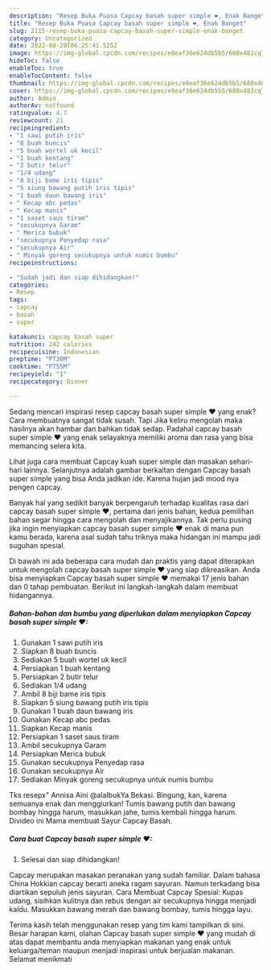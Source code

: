 ```yaml
---
description: "Resep Buka Puasa Capcay basah super simple ❤, Enak Banget"
title: "Resep Buka Puasa Capcay basah super simple ❤, Enak Banget"
slug: 2115-resep-buka-puasa-capcay-basah-super-simple-enak-banget
category: Uncategorized
date: 2022-08-29T06:25:41.525Z
image: https://img-global.cpcdn.com/recipes/e8eaf36e624db5b5/680x482cq70/capcay-basah-super-simple-foto-resep-utama.jpg
hideToc: false
enableToc: true
enableTocContent: false
thumbnail: https://img-global.cpcdn.com/recipes/e8eaf36e624db5b5/680x482cq70/capcay-basah-super-simple-foto-resep-utama.jpg
cover: https://img-global.cpcdn.com/recipes/e8eaf36e624db5b5/680x482cq70/capcay-basah-super-simple-foto-resep-utama.jpg
author: Admin
authorAv: notfound
ratingvalue: 4.7
reviewcount: 21
recipeingredient:
- "1 sawi putih iris"
- "8 buah buncis"
- "5 buah wortel uk kecil"
- "1 buah kentang"
- "2 butir telur"
- "1/4 udang"
- "8 biji bame iris tipis"
- "5 siung bawang putih iris tipis"
- "1 buah daun bawang iris"
- " Kecap abc pedas"
- " Kecap manis"
- "1 saset saus tiram"
- "secukupnya Garam"
- " Merica bubuk"
- "secukupnya Penyedap rasa"
- "secukupnya Air"
- " Minyak goreng secukupnya untuk numis bumbu"
recipeinstructions:

- "Sudah jadi dan siap dihidangkan!"
categories:
- Resep
tags:
- capcay
- basah
- super

katakunci: capcay basah super 
nutrition: 242 calories
recipecuisine: Indonesian
preptime: "PT30M"
cooktime: "PT55M"
recipeyield: "1"
recipecategory: Dinner

---
```



Sedang mencari inspirasi resep capcay basah super simple ❤ yang enak? Cara membuatnya sangat tidak susah. Tapi Jika keliru mengolah maka hasilnya akan hambar dan bahkan tidak sedap. Padahal capcay basah super simple ❤ yang enak selayaknya memiliki aroma dan rasa yang bisa memancing selera kita.


Lihat juga cara membuat Capcay kuah super simple dan masakan sehari-hari lainnya. Selanjutnya adalah gambar berkaitan dengan Capcay basah super simple yang bisa Anda jadikan ide. Karena hujan jadi mood nya pengen capcay.

Banyak hal yang sedikit banyak berpengaruh terhadap kualitas rasa dari capcay basah super simple ❤, pertama dari jenis bahan, kedua pemilihan bahan segar hingga cara mengolah dan menyajikannya. Tak perlu pusing jika ingin menyiapkan capcay basah super simple ❤ enak di mana pun kamu berada, karena asal sudah tahu triknya maka hidangan ini mampu jadi suguhan spesial.


Di bawah ini ada beberapa cara mudah dan praktis yang dapat diterapkan untuk mengolah capcay basah super simple ❤ yang siap dikreasikan. Anda bisa menyiapkan Capcay basah super simple ❤ memakai 17 jenis bahan dan 0 tahap pembuatan. Berikut ini langkah-langkah dalam membuat hidangannya.

<!--inarticleads1-->

##### Bahan-bahan dan bumbu yang diperlukan dalam menyiapkan Capcay basah super simple ❤:

1. Gunakan 1 sawi putih iris
1. Siapkan 8 buah buncis
1. Sediakan 5 buah wortel uk kecil
1. Persiapkan 1 buah kentang
1. Persiapkan 2 butir telur
1. Sediakan 1/4 udang
1. Ambil 8 biji bame iris tipis
1. Siapkan 5 siung bawang putih iris tipis
1. Gunakan 1 buah daun bawang iris
1. Gunakan  Kecap abc pedas
1. Siapkan  Kecap manis
1. Persiapkan 1 saset saus tiram
1. Ambil secukupnya Garam
1. Persiapkan  Merica bubuk
1. Gunakan secukupnya Penyedap rasa
1. Gunakan secukupnya Air
1. Sediakan  Minyak goreng secukupnya untuk numis bumbu


Tks resepx&#34; Annisa Aini @alaIbukYa Bekasi. Bingung, kan, karena semuanya enak dan menggiurkan! Tumis bawang putih dan bawang bombay hingga harum, masukkan jahe, tumis kembali hingga harum. Divideo ini Mama membuat Sayur Capcay Basah. 

<!--inarticleads2-->

##### Cara buat Capcay basah super simple ❤:


1. Selesai dan siap dihidangkan!

Capcay merupakan masakan peranakan yang sudah familiar. Dalam bahasa China Hokkian capcay berarti aneka ragam sayuran. Namun terkadang bisa diartikan sepuluh jenis sayuran. Cara Membuat Capcay Spesial: Kupas udang, sisihkan kulitnya dan rebus dengan air secukupnya hingga menjadi kaldu. Masukkan bawang merah dan bawang bombay, tumis hingga layu. 

Terima kasih telah menggunakan resep yang tim kami tampilkan di sini. Besar harapan kami, olahan Capcay basah super simple ❤ yang mudah di atas dapat membantu anda menyiapkan makanan yang enak untuk keluarga/teman maupun menjadi inspirasi untuk berjualan makanan. Selamat menikmati
